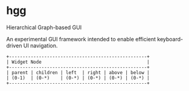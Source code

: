 # hgg
Hierarchical Graph-based GUI

An experimental GUI framework intended to enable efficient keyboard-driven UI navigation.

```
+---------------------------------------------------+
| Widget Node                                       |
+---------------------------------------------------+
| parent | children | left  | right | above | below |
| (0-1)  | (0-*)    | (0-*) | (0-*) | (0-*) | (0-*) |
+---------------------------------------------------+
```
